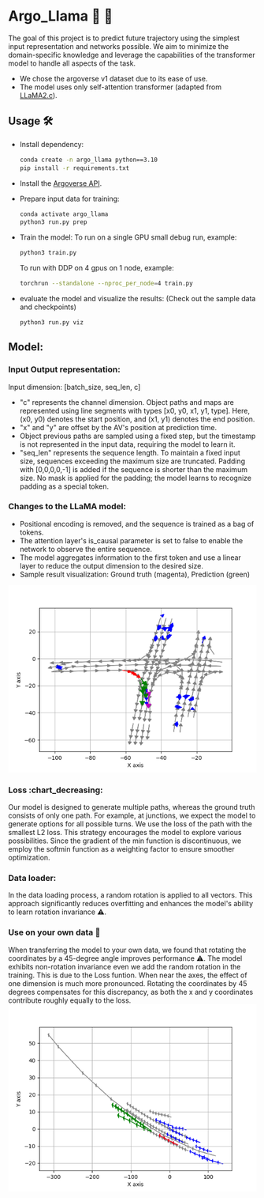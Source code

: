 # Argo_Llama :car: :llama:
The goal of this project is to predict future trajectory using the simplest input representation and networks possible. We aim to minimize the domain-specific knowledge and leverage the capabilities of the transformer model to handle all aspects of the task.
- We chose the argoverse v1 dataset due to its ease of use.
- The model uses only self-attention transformer (adapted from [LLaMA2.c](https://github.com/karpathy/llama2.c)).


## Usage :hammer_and_wrench:
- Install dependency:
  ```bash
  conda create -n argo_llama python==3.10
  pip install -r requirements.txt
  ```
- Install the [Argoverse API](https://github.com/argoverse/argoverse-api.git). 

- Prepare input data for training:
  ```bash
  conda activate argo_llama
  python3 run.py prep
  ```
- Train the model:
  To run on a single GPU small debug run, example:
  ```bash
  python3 train.py
  ```
  
  To run with DDP on 4 gpus on 1 node, example:

  ``` bash
  torchrun --standalone --nproc_per_node=4 train.py
  ```

- evaluate the model and visualize the results: (Check out the sample data and checkpoints)
 
  ``` bash
  python3 run.py viz
  ```

## Model:

### Input Output representation:
Input dimension: [batch_size, seq_len, c]

- "c" represents the channel dimension. Object paths and maps are represented using line segments with types [x0, y0, x1, y1, type]. Here, (x0, y0) denotes the start position, and (x1, y1) denotes the end position. 
- "x" and "y" are offset by the AV's position at prediction time.
- Object previous paths are sampled using a fixed step, but the timestamp is not represented in the input data, requiring the model to learn it.
- "seq_len" represents the sequence length. To maintain a fixed input size, sequences exceeding the maximum size are truncated. Padding with [0,0,0,0,-1] is added if the sequence is shorter than the maximum size. No mask is applied for the padding; the model learns to recognize padding as a special token.

### Changes to the LLaMA model: 

- Positional encoding is removed, and the sequence is trained as a bag of tokens.
- The attention layer's is_causal parameter is set to false to enable the network to observe the entire sequence.
- The model aggregates information to the first token and use a linear layer to reduce the output dimension to the desired size.
- Sample result visualization: Ground truth (magenta), Prediction (green)

 ![viz](./sample/multi_35052.png "Multimodal Example")

### Loss :chart_decreasing:
Our model is designed to generate multiple paths, whereas the ground truth consists of only one path. For example, at junctions, we expect the model to generate options for all possible turns. 
We use the loss of the path with the smallest L2 loss. This strategy encourages the model to explore various possibilities. Since the gradient of the min function is discontinuous, we employ the softmin function as a weighting factor to ensure smoother optimization.

### Data loader:
In the data loading process, a random rotation is applied to all vectors. This approach significantly reduces overfitting and enhances the model's ability to learn rotation invariance :warning:.

### Use on your own data :arrows_counterclockwise:
When transferring the model to your own data, we found that rotating the coordinates by a 45-degree angle improves performance :warning:. 
The model exhibits non-rotation invariance even we add the random rotation in the training. This is due to the Loss funtion. When near the axes, the effect of one dimension is much more pronounced. Rotating the coordinates by 45 degrees compensates for this discrepancy, as both the x and y coordinates contribute roughly equally to the loss.
![viz](./sample/customized.png "customized data")
